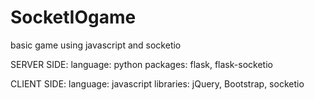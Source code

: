 # SocketIOgame
basic game using javascript and socketio

SERVER SIDE:
language: python
packages: flask, flask-socketio

CLIENT SIDE:
language: javascript
libraries: jQuery, Bootstrap, socketio
